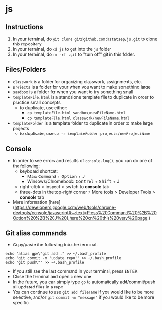 # js

## Instructions
1. In your terminal, do `git clone git@github.com:hstatsep/js.git` to clone this repository
2. In your terminal, do `cd js` to get into the `js` folder
3. In your terminal, do `rm -rf .git` to "turn off" git in this folder.

## Files/Folders
* `classwork` is a folder for organizing classwork, assignments, etc.
* `projects` is a folder for your when you want to make something large
* `sandbox` is a folder for when you want to try something small
* `templateFile.html` is a standalone template file to duplicate in order to practice small concepts
  * to duplicate, use either:
    * `cp templateFile.html sandbox/newFileName.html`
    * `cp templateFile.html classwork/newFileName.html`
* `templateFolder` is a template folder to duplicate in order to make large projects
  * to duplicate, use `cp -r templateFolder projects/newProjectName`

## Console
* In order to see errors and results of `console.log()`, you can do one of the following:
  * keyboard shortcut:
    * Mac: <kbd>Command</kbd> + <kbd>Option</kbd> + J
    * Windows/Chromebook: <kbd>Control</kbd> + <kbd>Shift</kbd> + J
  * right-click > inspect > switch to **console** tab
  * three-dots in the top-right corner > More tools > Developer Tools > **console** tab
* More information [here](https://developers.google.com/web/tools/chrome-devtools/console/javascript#:~:text=Press%20Command%20%2B%20Option%20%2B%20J%20(,here%20on%20this%20very%20page.)

## Git alias commands
* Copy/paste the following into the terminal.
```
echo "alias gp=\"git add ." >> ~/.bash_profile
echo "git commit -m 'update repo'" >> ~/.bash_profile
echo "git push\"" >> ~/.bash_profile

```
* If you still see the last command in your terminal, press <kbd>ENTER</kbd>
* Close the terminal and open a new one
* In the future, you can simply type `gp` to automatically add/commit/push all updated files in a repo
* You can continue to use `git add filename` if you would like to be more selective, and/or `git commit -m "message"` if you would like to be more specific